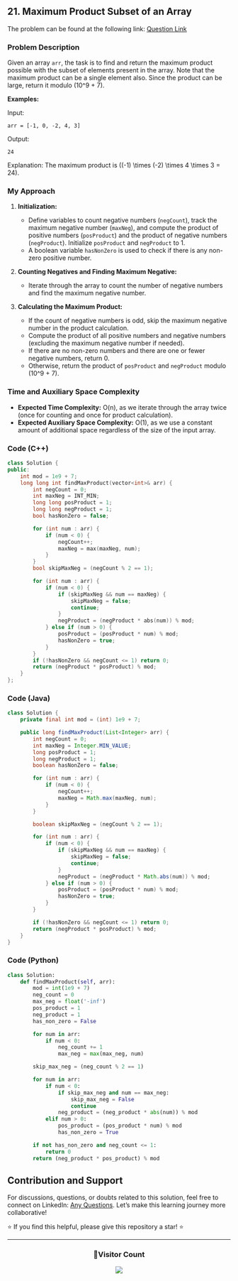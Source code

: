 ## 21. Maximum Product Subset of an Array

The problem can be found at the following link: [Question Link](https://www.geeksforgeeks.org/problems/maximum-product-subset-of-an-array/1)

### Problem Description

Given an array `arr`, the task is to find and return the maximum product possible with the subset of elements present in the array. Note that the maximum product can be a single element also. Since the product can be large, return it modulo \(10^9 + 7\).

**Examples:**

Input:

```
arr = [-1, 0, -2, 4, 3]
```

Output:

```
24
```

Explanation:
The maximum product is \((-1) \times (-2) \times 4 \times 3 = 24\).

### My Approach

1. **Initialization:**

   - Define variables to count negative numbers (`negCount`), track the maximum negative number (`maxNeg`), and compute the product of positive numbers (`posProduct`) and the product of negative numbers (`negProduct`). Initialize `posProduct` and `negProduct` to 1.
   - A boolean variable `hasNonZero` is used to check if there is any non-zero positive number.

2. **Counting Negatives and Finding Maximum Negative:**

   - Iterate through the array to count the number of negative numbers and find the maximum negative number.

3. **Calculating the Maximum Product:**
   - If the count of negative numbers is odd, skip the maximum negative number in the product calculation.
   - Compute the product of all positive numbers and negative numbers (excluding the maximum negative number if needed).
   - If there are no non-zero numbers and there are one or fewer negative numbers, return 0.
   - Otherwise, return the product of `posProduct` and `negProduct` modulo \(10^9 + 7\).

### Time and Auxiliary Space Complexity

- **Expected Time Complexity:** O(n), as we iterate through the array twice (once for counting and once for product calculation).
- **Expected Auxiliary Space Complexity:** O(1), as we use a constant amount of additional space regardless of the size of the input array.

### Code (C++)

```cpp
class Solution {
public:
    int mod = 1e9 + 7;
    long long int findMaxProduct(vector<int>& arr) {
        int negCount = 0;
        int maxNeg = INT_MIN;
        long long posProduct = 1;
        long long negProduct = 1;
        bool hasNonZero = false;

        for (int num : arr) {
            if (num < 0) {
                negCount++;
                maxNeg = max(maxNeg, num);
            }
        }
        bool skipMaxNeg = (negCount % 2 == 1);

        for (int num : arr) {
            if (num < 0) {
                if (skipMaxNeg && num == maxNeg) {
                    skipMaxNeg = false;
                    continue;
                }
                negProduct = (negProduct * abs(num)) % mod;
            } else if (num > 0) {
                posProduct = (posProduct * num) % mod;
                hasNonZero = true;
            }
        }
        if (!hasNonZero && negCount <= 1) return 0;
        return (negProduct * posProduct) % mod;
    }
};
```

### Code (Java)

```java
class Solution {
    private final int mod = (int) 1e9 + 7;

    public long findMaxProduct(List<Integer> arr) {
        int negCount = 0;
        int maxNeg = Integer.MIN_VALUE;
        long posProduct = 1;
        long negProduct = 1;
        boolean hasNonZero = false;

        for (int num : arr) {
            if (num < 0) {
                negCount++;
                maxNeg = Math.max(maxNeg, num);
            }
        }

        boolean skipMaxNeg = (negCount % 2 == 1);

        for (int num : arr) {
            if (num < 0) {
                if (skipMaxNeg && num == maxNeg) {
                    skipMaxNeg = false;
                    continue;
                }
                negProduct = (negProduct * Math.abs(num)) % mod;
            } else if (num > 0) {
                posProduct = (posProduct * num) % mod;
                hasNonZero = true;
            }
        }

        if (!hasNonZero && negCount <= 1) return 0;
        return (negProduct * posProduct) % mod;
    }
}
```

### Code (Python)

```python
class Solution:
    def findMaxProduct(self, arr):
        mod = int(1e9 + 7)
        neg_count = 0
        max_neg = float('-inf')
        pos_product = 1
        neg_product = 1
        has_non_zero = False

        for num in arr:
            if num < 0:
                neg_count += 1
                max_neg = max(max_neg, num)

        skip_max_neg = (neg_count % 2 == 1)

        for num in arr:
            if num < 0:
                if skip_max_neg and num == max_neg:
                    skip_max_neg = False
                    continue
                neg_product = (neg_product * abs(num)) % mod
            elif num > 0:
                pos_product = (pos_product * num) % mod
                has_non_zero = True

        if not has_non_zero and neg_count <= 1:
            return 0
        return (neg_product * pos_product) % mod
```

## Contribution and Support

For discussions, questions, or doubts related to this solution, feel free to connect on LinkedIn: [Any Questions](https://www.linkedin.com/in/patel-hetkumar-sandipbhai-8b110525a/). Let’s make this learning journey more collaborative!

⭐ If you find this helpful, please give this repository a star! ⭐

---

<div align="center">
  <h3><b>📍Visitor Count</b></h3>
</div>

<p align="center">
  <img src="https://visitor-badge.laobi.icu/badge?page_id=Hunterdii.GeeksforGeeks-POTD" />
</p>

